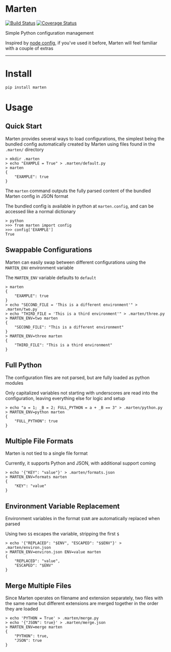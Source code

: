 # Marten

[![Build Status](https://travis-ci.org/nick-allen/marten.svg?branch=master)](https://travis-ci.org/nick-allen/marten)
[![Coverage Status](https://coveralls.io/repos/nick-allen/marten/badge.svg?branch=master&service=github)](https://coveralls.io/github/nick-allen/marten?branch=master)

Simple Python configuration management

Inspired by [node config](https://www.npmjs.com/package/config), if you've used it before, Marten will feel familiar
with a couple of extras


---


# Install 

`pip install marten`


# Usage

## Quick Start

Marten provides several ways to load configurations, the simplest being the bundled config automatically
created by Marten using files found in the `.marten/` directory

```
> mkdir .marten
> echo "EXAMPLE = True" > .marten/default.py
> marten
{
    "EXAMPLE": true
}
```

The `marten` command outputs the fully parsed content of the bundled Marten config in JSON format

The bundled config is available in python at `marten.config`, and can be accessed like a normal dictionary

```
> python
>>> from marten import config
>>> config['EXAMPLE']
True
```

## Swappable Configurations

Marten can easily swap between different configurations using the `MARTEN_ENV` environment variable

The `MARTEN_ENV` variable defaults to `default` 

```
> marten
{
    "EXAMPLE": true
}
> echo "SECOND_FILE = 'This is a different environment'" > .marten/two.py
> echo "THIRD_FILE = 'This is a third environment'" > .marten/three.py
> MARTEN_ENV=two marten
{
    "SECOND_FILE": "This is a different environment"
}
> MARTEN_ENV=three marten
{
    "THIRD_FILE": "This is a third environment"
}
```

## Full Python

The configuration files are not parsed, but are fully loaded as python modules

Only capitalized variables not starting with underscores are read into the configuration, leaving everything else for
logic and setup

```
> echo "a = 1; _B = 2; FULL_PYTHON = a + _B == 3" > .marten/python.py
> MARTEN_ENV=python marten
{
    "FULL_PYTHON": true
}
```

## Multiple File Formats

Marten is not tied to a single file format

Currently, it supports Python and JSON, with additional support coming

```
> echo '{"KEY": "value"}' > .marten/formats.json
> MARTEN_ENV=formats marten
{
    "KEY": "value"
}
```

## Environment Variable Replacement

Environment variables in the format `$VAR` are automatically replaced when parsed

Using two `$$` escapes the variable, stripping the first `$`

```
> echo '{"REPLACED": "$ENV", "ESCAPED": "$$ENV"}' > .marten/environ.json
> MARTEN_ENV=environ.json ENV=value marten
{
    "REPLACED": "value",
    "ESCAPED": "$ENV"
}
```

## Merge Multiple Files

Since Marten operates on filename and extension separately, two files with the same name but different extensions
are merged together in the order they are loaded

```
> echo 'PYTHON = True' > .marten/merge.py
> echo '{"JSON": true}' > .marten/merge.json
> MARTEN_ENV=merge marten
{
    "PYTHON": true,
    "JSON": true
}
```

